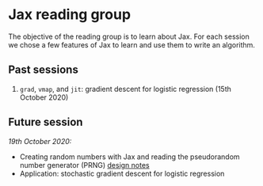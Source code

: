# Jax reading group

The objective of the reading group is to learn about Jax. For each session we chose a few features of Jax to learn and use them to write an algorithm.


## Past sessions

1. `grad`, `vmap`, and `jit`: gradient descent for logistic regression (15th October 2020)


## Future session

*19th October 2020:*
- Creating random numbers with Jax and reading the pseudorandom number generator (PRNG) [design notes](https://github.com/google/jax/blob/master/design_notes/prng.md)
- Application: stochastic gradient descent for logistic regression
